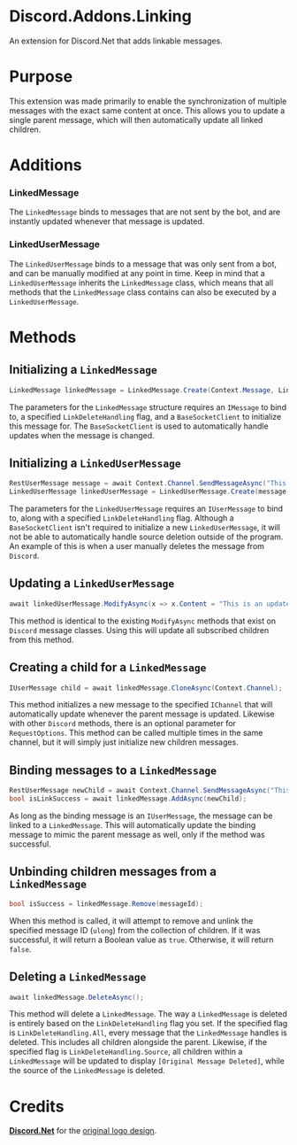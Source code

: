 # Discord.Addons.Linking
An extension for Discord.Net that adds linkable messages.

# Purpose
This extension was made primarily to enable the synchronization of multiple messages with the exact same content at once. This allows you to update a single parent message, which will then automatically update all linked children.

# Additions

### LinkedMessage
The `LinkedMessage` binds to messages that are not sent by the bot, and are instantly updated whenever that message is updated.

### LinkedUserMessage
The `LinkedUserMessage` binds to a message that was only sent from a bot, and can be manually modified at any point in time. Keep in mind that a `LinkedUserMessage` inherits the `LinkedMessage` class, which means that all methods that the `LinkedMessage` class contains can also be executed by a `LinkedUserMessage`.

# Methods

## Initializing a `LinkedMessage`
```cs
LinkedMessage linkedMessage = LinkedMessage.Create(Context.Message, LinkDeleteHandling.Source, Context.Client);
```
The parameters for the `LinkedMessage` structure requires an `IMessage` to bind to, a specified `LinkDeleteHandling` flag, and a `BaseSocketClient` to initialize this message for. The `BaseSocketClient` is used to automatically handle updates when the message is changed.

## Initializing a `LinkedUserMessage`
```cs
RestUserMessage message = await Context.Channel.SendMessageAsync("This is a test.");
LinkedUserMessage linkedUserMessage = LinkedUserMessage.Create(message, LinkDeleteHandling.Source);
```
The parameters for the `LinkedUserMessage` requires an `IUserMessage` to bind to, along with a specified `LinkDeleteHandling` flag. Although a `BaseSocketClient` isn't required to initialize a new `LinkedUserMessage`, it will not be able to automatically handle source deletion outside of the program. An example of this is when a user manually deletes the message from `Discord`.

## Updating a `LinkedUserMessage`
```cs
await linkedUserMessage.ModifyAsync(x => x.Content = "This is an updated message.");
```
This method is identical to the existing `ModifyAsync` methods that exist on `Discord` message classes. Using this will update all subscribed children from this method.

## Creating a child for a `LinkedMessage`
```cs
IUserMessage child = await linkedMessage.CloneAsync(Context.Channel);
```
This method initializes a new message to the specified `IChannel` that will automatically update whenever the parent message is updated. Likewise with other `Discord` methods, there is an optional parameter for `RequestOptions`. This method can be called multiple times in the same channel, but it will simply just initialize new children messages.

## Binding messages to a `LinkedMessage`
```cs
RestUserMessage newChild = await Context.Channel.SendMessageAsync("This is a message.");
bool isLinkSuccess = await linkedMessage.AddAsync(newChild);
```
As long as the binding message is an `IUserMessage`, the message can be linked to a `LinkedMessage`. This will automatically update the binding message to mimic the parent message as well, only if the method was successful.

## Unbinding children messages from a `LinkedMessage`
```cs
bool isSuccess = linkedMessage.Remove(messageId);
```
When this method is called, it will attempt to remove and unlink the specified message ID (`ulong`) from the collection of children. If it was successful, it will return a Boolean value as `true`. Otherwise, it will return `false`.

## Deleting a `LinkedMessage`
```cs
await linkedMessage.DeleteAsync();
```
This method will delete a `LinkedMessage`. The way a `LinkedMessage` is deleted is entirely based on the `LinkDeleteHandling` flag you set. If the specified flag is `LinkDeleteHandling.All`, every message that the `LinkedMessage` handles is deleted. This includes all children alongside the parent. Likewise, if the specified flag is `LinkDeleteHandling.Source`, all children within a `LinkedMessage` will be updated to display `[Original Message Deleted]`, while the source of the `LinkedMessage` is deleted.

# Credits
[**Discord.Net**](https://github.com/discord-net/Discord.Net) for the [original logo design](https://github.com/discord-net/Discord.Net/blob/dev/docs/marketing/logo/PackageLogo.png).
